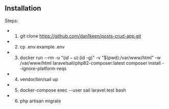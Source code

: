 ## Installation

Steps:

- 1) git clone https://github.com/dan1keen/posts-crud-app.git
- 2) cp .env.example .env
- 3) docker run --rm     -u "$(id -u):$(id -g)"     -v "$(pwd):/var/www/html"     -w /var/www/html     laravelsail/php82-composer:latest     composer install --ignore-platform-reqs
- 4) vendor/bin/sail up
- 5) docker-compose exec --user sail laravel.test bash
- 6) php artisan migrate


